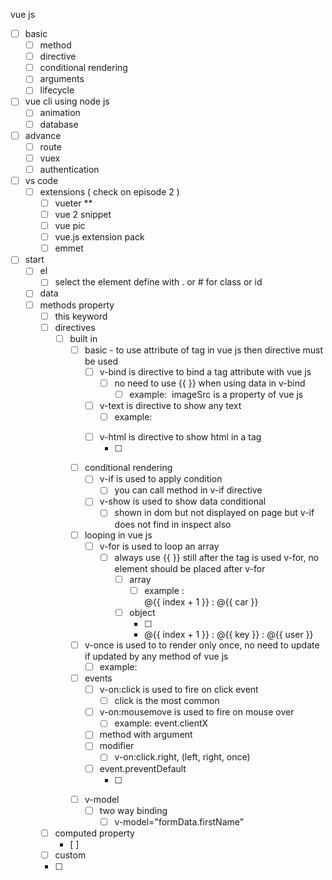 
vue js 
- [ ] basic
  - [ ] method
  - [ ] directive
  - [ ] conditional rendering
  - [ ] arguments
  - [ ] lifecycle
  
- [ ] vue cli using node js 
  - [ ] animation
  - [ ] database

- [ ] advance
  - [ ] route
  - [ ] vuex
  - [ ] authentication

- [ ] vs code
  - [ ] extensions ( check on episode 2 )
    - [ ] vueter **
    - [ ] vue 2 snippet
    - [ ] vue pic
    - [ ] vue.js extension pack 
    - [ ] emmet
  
- [ ] start 
  - [ ] el 
    - [ ] select the element define with . or # for class or id
  - [ ] data 
  - [ ] methods property
    - [ ] this keyword
    - [ ] directives
      - [ ] built in 
        - [ ] basic - to use attribute of tag in vue js then directive must be used
          - [ ] v-bind is directive to bind a tag attribute  with vue js
            - [ ] no need to use {{ }} when using data in v-bind 
              - [ ] example: <img v-bind:src='imageSrc'>  imageSrc is a property of vue js
          - [ ] v-text is directive to show any text
            - [ ] example: <p v-text="myText"></p>
          - [ ] v-html is directive to show html in a tag
            - [ ] <p v-html="myHtml"></p>
        - [ ] conditional rendering
          - [ ] v-if is used to apply condition 
            - [ ] you can call method in v-if directive 
          - [ ] v-show is used to show data conditional
            - [ ] shown in dom but not displayed on page but v-if does not find in inspect also
        - [ ] looping in vue js
          - [ ] v-for is used to loop an array 
            - [ ] always use {{ }} still after the tag is used v-for, no element should be placed after v-for
              - [ ] array
                - [ ] example :  <li v-for="(car, index) in cars"> @{{ index + 1 }} : @{{ car }} </li>
              - [ ] object
                - [ ] <li v-for="(user, key, index) in users"> @{{ index + 1 }} : @{{ key }} : @{{ user }} </li>
        - [ ] v-once is used to to render only once, no need to update if updated by any method of vue js 
          - [ ] example: 
        - [ ] events
          - [ ] v-on:click is used to fire on click event 
            - [ ] click is the most common 
          - [ ] v-on:mousemove is used to fire on mouse over
            - [ ] example: event.clientX 
          - [ ] method with argument
          - [ ] modifier
            - [ ] v-on:click.right, (left, right, once)
          - [ ] event.preventDefault
            - [ ] <form v-on:submit="handleForm"></form>
        - [ ] v-model
          - [ ] two way binding
            - [ ]  v-model="formData.firstName" 
    - [ ] computed property
      - [ ]  
    - [ ] custom
    - [ ] 




